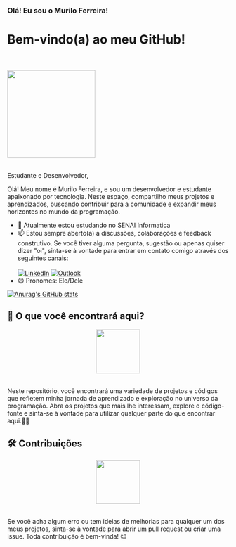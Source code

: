 ### Olá! Eu sou o Murilo Ferreira!
<h1 align="left">Bem-vindo(a) ao meu GitHub!<br><br></h1>
<img src="https://github.com/Murilo-Ferreira-Lopes/Murilo-Ferreira-Lopes/assets/67995781/7c465ec3-1fa8-4afe-a879-03b2f48c2ee4" height="200px"><br><br>

Estudante e Desenvolvedor, 

Olá! Meu nome é Murilo Ferreira, e sou um desenvolvedor e estudante apaixonado por tecnologia. Neste espaço, compartilho meus projetos e aprendizados, buscando contribuir para a comunidade e expandir meus horizontes no mundo da programação.

- 🔭 Atualmente estou estudando no SENAI Informatica
- 📫 Estou sempre aberto(a) a discussões, colaborações e feedback construtivo. Se você tiver alguma pergunta, sugestão ou apenas quiser dizer "oi", sinta-se à vontade para entrar em contato comigo através dos seguintes canais:
<br><br>[![LinkedIn](https://img.shields.io/badge/linkedin-%230077B5.svg?style=for-the-badge&logo=linkedin&logoColor=white)](https://www.linkedin.com/in/muriloferreiralopes/)
[![Outlook](https://img.shields.io/badge/Microsoft_Outlook-0078D4?style=for-the-badge&logo=microsoft-outlook&logoColor=white)](mailto:murilo.lopes5@fatec.sp.gov.br)
- 😄 Pronomes: Ele/Dele

[![Anurag's GitHub stats](https://github-readme-stats.vercel.app/api?username=Murilo-Ferreira-Lopes&count_private=true&show_icons=true&theme=transparent&locale=pt-br)](https://github.com/Murilo-Ferreira-Lopes/github-readme-stats)

<h2>💬 O que você encontrará aqui?</h2>
<center><img src="https://github.com/Murilo-Ferreira-Lopes/Murilo-Ferreira-Lopes/assets/67995781/cc17884b-30ea-4372-80b5-587620f49a29" height="100px"></center><br>

 Neste repositório, você encontrará uma variedade de projetos e códigos que refletem minha jornada de aprendizado e exploração no universo da programação. Abra os projetos que mais lhe interessam, explore o código-fonte e sinta-se à vontade para utilizar qualquer parte do que encontrar aqui.💪🏻
 
<h2>🛠 Contribuições</h2>
<center><img src="https://github.com/Murilo-Ferreira-Lopes/Murilo-Ferreira-Lopes/assets/67995781/0c0427a4-b24a-4a91-869b-c3d31c3e99b4)" height="100px"></center><br>
 
 Se você acha algum erro ou tem ideias de melhorias para qualquer um dos meus projetos, sinta-se à vontade para abrir um pull request ou criar uma issue. Toda contribuição é bem-vinda! 😉
  
